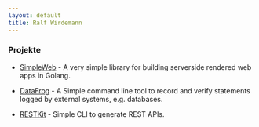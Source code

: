 ```yaml
---
layout: default
title: Ralf Wirdemann
---
```

### Projekte

- [SimpleWeb](https://github.com/rwirdemann/simpleweb) - A very simple library for building serverside rendered web apps in Golang. 

- [DataFrog](https://github.com/rwirdemann/datafrog) - A Simple command line tool to record and verify statements logged by external systems, e.g. databases. 

- [RESTKit](https://github.com/rwirdemann/restkit) - Simple CLI to generate REST APIs. 

